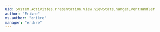 ```yaml
---
uid: System.Activities.Presentation.View.ViewStateChangedEventHandler
author: "Erikre"
ms.author: "erikre"
manager: "erikre"
---
```

